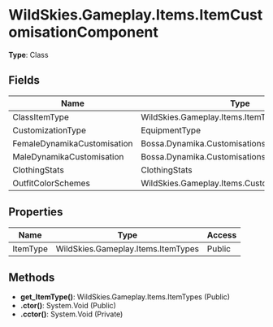 ﻿# WildSkies.Gameplay.Items.ItemCustomisationComponent

**Type**: Class

## Fields

| Name | Type | Access |
|------|------|--------|
| ClassItemType | WildSkies.Gameplay.Items.ItemTypes | Public |
| CustomizationType | EquipmentType | Public |
| FemaleDynamikaCustomisation | Bossa.Dynamika.Customisations.CustomisationItem | Public |
| MaleDynamikaCustomisation | Bossa.Dynamika.Customisations.CustomisationItem | Public |
| ClothingStats | ClothingStats | Public |
| OutfitColorSchemes | WildSkies.Gameplay.Items.CustomColorScheme[] | Public |

## Properties

| Name | Type | Access |
|------|------|--------|
| ItemType | WildSkies.Gameplay.Items.ItemTypes | Public |

## Methods

- **get_ItemType()**: WildSkies.Gameplay.Items.ItemTypes (Public)
- **.ctor()**: System.Void (Public)
- **.cctor()**: System.Void (Private)

